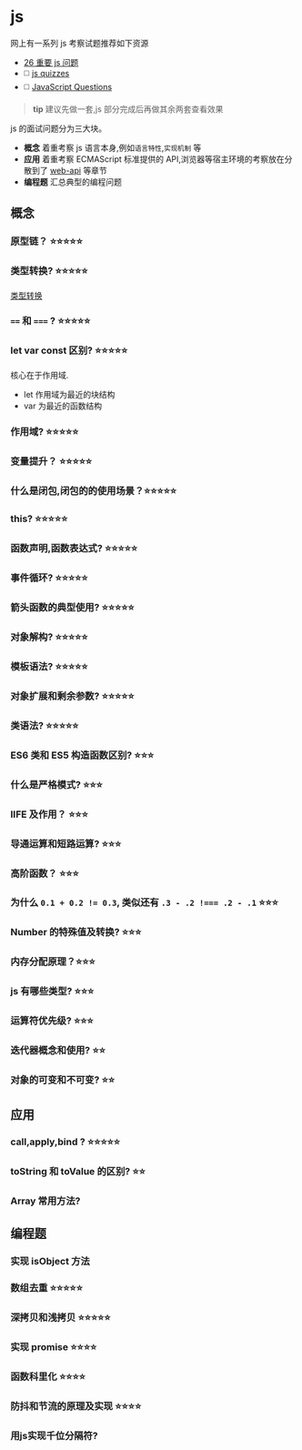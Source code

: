 # js

网上有一系列 js 考察试题推荐如下资源

* [26 重要 js 问题 ](https://www.toptal.com/javascript/interview-questions) 
* ◻️ [js quizzes](https://quiz.typeofnan.dev/)
* ◻️ [JavaScript Questions](https://quiz.typeofnan.dev/)

> **tip**
> 建议先做一套,js 部分完成后再做其余两套查看效果


js 的面试问题分为三大块。

* **概念** 着重考察 js 语言本身,例如`语言特性`,`实现机制` 等
* **应用** 着重考察 ECMAScript  标准提供的 API,浏览器等宿主环境的考察放在分散到了  [web-api](./web-api.md) 等章节
* **编程题** 汇总典型的编程问题
  
## 概念
### 原型链？ ⭐️⭐️⭐️⭐️⭐️


### 类型转换? ⭐️⭐️⭐️⭐️⭐️
[类型转换](/answer/js/type/README.md)

### `==` 和 `===` ? ⭐️⭐️⭐️⭐️⭐️


### let var const 区别? ⭐️⭐️⭐️⭐️⭐️

核心在于作用域.

-   let 作用域为最近的块结构
-   var 为最近的函数结构


### 作用域? ⭐️⭐️⭐️⭐️⭐️


### 变量提升？ ⭐️⭐️⭐️⭐️⭐️

### 什么是闭包,闭包的的使用场景？⭐️⭐️⭐️⭐️⭐️

### this? ⭐️⭐️⭐️⭐️⭐️

### 函数声明,函数表达式? ⭐️⭐️⭐️⭐️⭐️

### 事件循环?  ⭐️⭐️⭐️⭐️⭐️

### 箭头函数的典型使用? ⭐️⭐️⭐️⭐️⭐️

### 对象解构? ⭐️⭐️⭐️⭐️⭐️

### 模板语法? ⭐️⭐️⭐️⭐️⭐️

### 对象扩展和剩余参数? ⭐️⭐️⭐️⭐️⭐️

### 类语法?  ⭐️⭐️⭐️⭐️⭐️

### ES6 类和 ES5 构造函数区别? ⭐️⭐️⭐️

### 什么是严格模式? ⭐️⭐️⭐️

### IIFE 及作用？ ⭐️⭐️⭐️

### 导通运算和短路运算?  ⭐️⭐️⭐️

### 高阶函数？ ⭐️⭐️⭐️

### 为什么 `0.1 + 0.2 != 0.3`, 类似还有 `.3 - .2 !=== .2 - .1` ⭐️⭐️⭐️

### Number 的特殊值及转换? ⭐️⭐️⭐️


### 内存分配原理？⭐️⭐️⭐️

### js 有哪些类型? ⭐️⭐️⭐️

### 运算符优先级? ⭐️⭐️⭐️


### 迭代器概念和使用? ⭐️⭐️

### 对象的可变和不可变? ⭐️⭐️


## 应用

### call,apply,bind ? ⭐️⭐️⭐️⭐️⭐️



### toString 和 toValue 的区别? ⭐️⭐️

### Array 常用方法?


## 编程题
### 实现 isObject 方法

### 数组去重 ⭐️⭐️⭐️⭐️⭐️ 

### 深拷贝和浅拷贝 ⭐️⭐️⭐️⭐️⭐️

### 实现 promise ⭐️⭐️⭐️⭐️

### 函数科里化 ⭐️⭐️⭐️⭐️

### 防抖和节流的原理及实现 ⭐️⭐️⭐️⭐️

### 用js实现千位分隔符?